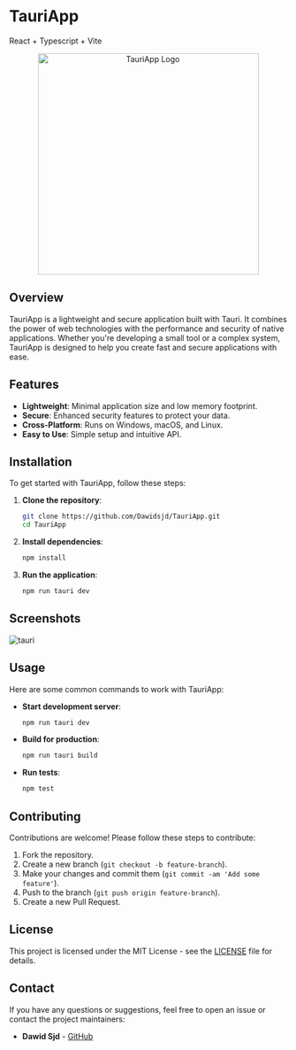 # TauriApp
React + Typescript + Vite

<div align="center">
<img src="https://github.com/Dawidsjd/TauriApp/assets/53567837/113d0245-401c-4608-9735-a1449cdf5cd4" alt="TauriApp Logo" width="400">
</div>

## Overview

TauriApp is a lightweight and secure application built with Tauri. It combines the power of web technologies with the performance and security of native applications. Whether you're developing a small tool or a complex system, TauriApp is designed to help you create fast and secure applications with ease.

## Features

- **Lightweight**: Minimal application size and low memory footprint.
- **Secure**: Enhanced security features to protect your data.
- **Cross-Platform**: Runs on Windows, macOS, and Linux.
- **Easy to Use**: Simple setup and intuitive API.

## Installation

To get started with TauriApp, follow these steps:

1. **Clone the repository**:
    ```bash
    git clone https://github.com/Dawidsjd/TauriApp.git
    cd TauriApp
    ```

2. **Install dependencies**:
    ```bash
    npm install
    ```

3. **Run the application**:
    ```bash
    npm run tauri dev
    ```

## Screenshots

![tauri](https://github.com/Dawidsjd/TauriApp/assets/53567837/ae27f590-20a7-4bab-9435-0f30fefd5297)


## Usage

Here are some common commands to work with TauriApp:

- **Start development server**:
    ```bash
    npm run tauri dev
    ```

- **Build for production**:
    ```bash
    npm run tauri build
    ```

- **Run tests**:
    ```bash
    npm test
    ```

## Contributing

Contributions are welcome! Please follow these steps to contribute:

1. Fork the repository.
2. Create a new branch (`git checkout -b feature-branch`).
3. Make your changes and commit them (`git commit -am 'Add some feature'`).
4. Push to the branch (`git push origin feature-branch`).
5. Create a new Pull Request.

## License

This project is licensed under the MIT License - see the [LICENSE](LICENSE) file for details.

## Contact

If you have any questions or suggestions, feel free to open an issue or contact the project maintainers:

- **Dawid Sjd** - [GitHub](https://github.com/Dawidsjd)
